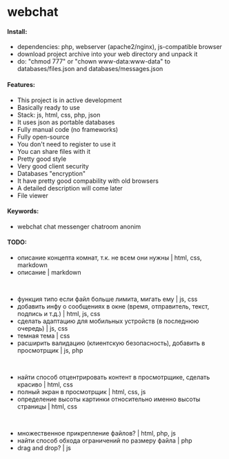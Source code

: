 # webchat

#### Install:

- dependencies: php, webserver (apache2/nginx), js-compatible browser
- download project archive into your web directory and unpack it
- do: "chmod 777" or "chown www-data:www-data" to databases/files.json and databases/messages.json

#### Features:

- This project is in active development
- Basically ready to use
- Stack: js, html, css, php, json
- It uses json as portable databases
- Fully manual code (no frameworks)
- Fully open-source
- You don't need to register to use it
- You can share files with it
- Pretty good style
- Very good client security
- Databases "encryption"
- It have pretty good compability with old browsers
- A detailed description will come later
- File viewer

#### Keywords:

- webchat chat messenger chatroom anonim

#### TODO:

- описание концепта комнат, т.к. не всем они нужны | html, css, markdown
- описание | markdown

<br />

- функция типо если файл больше лимита, мигать ему | js, css
- добавить инфу о сообщениях в окне (время, отправитель, текст, подпись и т.д.) | html, js, css
- сделать адаптацию для мобильных устройств (в последнюю очередь) | js, css
- темная тема | css
- расширить валидацию (клиентскую безопасность), добавить в просмотрщик | js, php

<br />

- найти способ отцентрировать контент в просмотрщике, сделать красиво | html, css
- полный экран в просмотрщик | html, css, js
- определение высоты картинки относительно именно высоты страницы | html, css

<br />

- множественное прикрепление файлов? | html, php, js
- найти способ обхода ограничений по размеру файла | php
- drag and drop? | js
